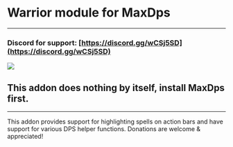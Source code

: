 # Warrior module for MaxDps

---

### Discord for support: [https://discord.gg/wCSj5SD](https://discord.gg/wCSj5SD)
[![](https://i.postimg.cc/g2R7fKHG/discord.png)](https://discord.gg/wCSj5SD)

## This addon does nothing by itself, install MaxDps first.

---


This addon provides support for highlighting spells on action bars and have support for various DPS helper functions. Donations are welcome & appreciated!
